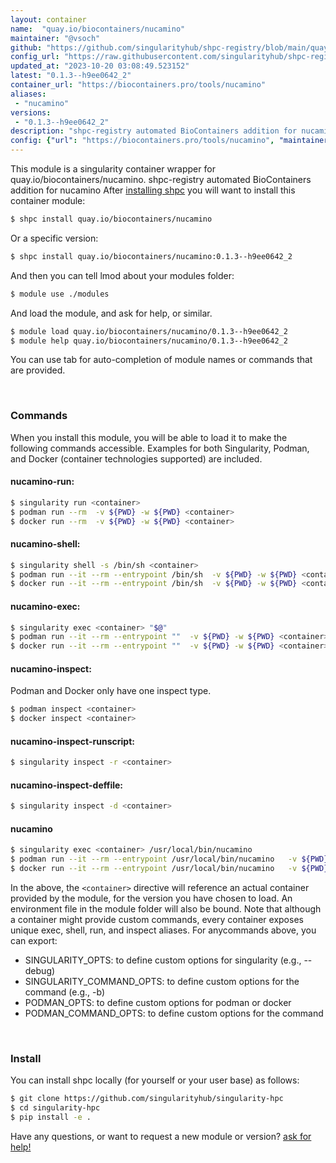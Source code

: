 ```yaml
---
layout: container
name:  "quay.io/biocontainers/nucamino"
maintainer: "@vsoch"
github: "https://github.com/singularityhub/shpc-registry/blob/main/quay.io/biocontainers/nucamino/container.yaml"
config_url: "https://raw.githubusercontent.com/singularityhub/shpc-registry/main/quay.io/biocontainers/nucamino/container.yaml"
updated_at: "2023-10-20 03:08:49.523152"
latest: "0.1.3--h9ee0642_2"
container_url: "https://biocontainers.pro/tools/nucamino"
aliases:
 - "nucamino"
versions:
 - "0.1.3--h9ee0642_2"
description: "shpc-registry automated BioContainers addition for nucamino"
config: {"url": "https://biocontainers.pro/tools/nucamino", "maintainer": "@vsoch", "description": "shpc-registry automated BioContainers addition for nucamino", "latest": {"0.1.3--h9ee0642_2": "sha256:daa0f35e8474307c5353cbd4b4c976b075150f0c1c0a5d8cf9544d8c3f3ce246"}, "tags": {"0.1.3--h9ee0642_2": "sha256:daa0f35e8474307c5353cbd4b4c976b075150f0c1c0a5d8cf9544d8c3f3ce246"}, "docker": "quay.io/biocontainers/nucamino", "aliases": {"nucamino": "/usr/local/bin/nucamino"}}
---
```


This module is a singularity container wrapper for quay.io/biocontainers/nucamino.
shpc-registry automated BioContainers addition for nucamino
After [installing shpc](#install) you will want to install this container module:


```bash
$ shpc install quay.io/biocontainers/nucamino
```

Or a specific version:

```bash
$ shpc install quay.io/biocontainers/nucamino:0.1.3--h9ee0642_2
```

And then you can tell lmod about your modules folder:

```bash
$ module use ./modules
```

And load the module, and ask for help, or similar.

```bash
$ module load quay.io/biocontainers/nucamino/0.1.3--h9ee0642_2
$ module help quay.io/biocontainers/nucamino/0.1.3--h9ee0642_2
```

You can use tab for auto-completion of module names or commands that are provided.

<br>

### Commands

When you install this module, you will be able to load it to make the following commands accessible.
Examples for both Singularity, Podman, and Docker (container technologies supported) are included.

#### nucamino-run:

```bash
$ singularity run <container>
$ podman run --rm  -v ${PWD} -w ${PWD} <container>
$ docker run --rm  -v ${PWD} -w ${PWD} <container>
```

#### nucamino-shell:

```bash
$ singularity shell -s /bin/sh <container>
$ podman run --it --rm --entrypoint /bin/sh  -v ${PWD} -w ${PWD} <container>
$ docker run --it --rm --entrypoint /bin/sh  -v ${PWD} -w ${PWD} <container>
```

#### nucamino-exec:

```bash
$ singularity exec <container> "$@"
$ podman run --it --rm --entrypoint ""  -v ${PWD} -w ${PWD} <container> "$@"
$ docker run --it --rm --entrypoint ""  -v ${PWD} -w ${PWD} <container> "$@"
```

#### nucamino-inspect:

Podman and Docker only have one inspect type.

```bash
$ podman inspect <container>
$ docker inspect <container>
```

#### nucamino-inspect-runscript:

```bash
$ singularity inspect -r <container>
```

#### nucamino-inspect-deffile:

```bash
$ singularity inspect -d <container>
```


#### nucamino

```bash
$ singularity exec <container> /usr/local/bin/nucamino
$ podman run --it --rm --entrypoint /usr/local/bin/nucamino   -v ${PWD} -w ${PWD} <container> -c " $@"
$ docker run --it --rm --entrypoint /usr/local/bin/nucamino   -v ${PWD} -w ${PWD} <container> -c " $@"
```



In the above, the `<container>` directive will reference an actual container provided
by the module, for the version you have chosen to load. An environment file in the
module folder will also be bound. Note that although a container
might provide custom commands, every container exposes unique exec, shell, run, and
inspect aliases. For anycommands above, you can export:

 - SINGULARITY_OPTS: to define custom options for singularity (e.g., --debug)
 - SINGULARITY_COMMAND_OPTS: to define custom options for the command (e.g., -b)
 - PODMAN_OPTS: to define custom options for podman or docker
 - PODMAN_COMMAND_OPTS: to define custom options for the command

<br>

### Install

You can install shpc locally (for yourself or your user base) as follows:

```bash
$ git clone https://github.com/singularityhub/singularity-hpc
$ cd singularity-hpc
$ pip install -e .
```

Have any questions, or want to request a new module or version? [ask for help!](https://github.com/singularityhub/singularity-hpc/issues)